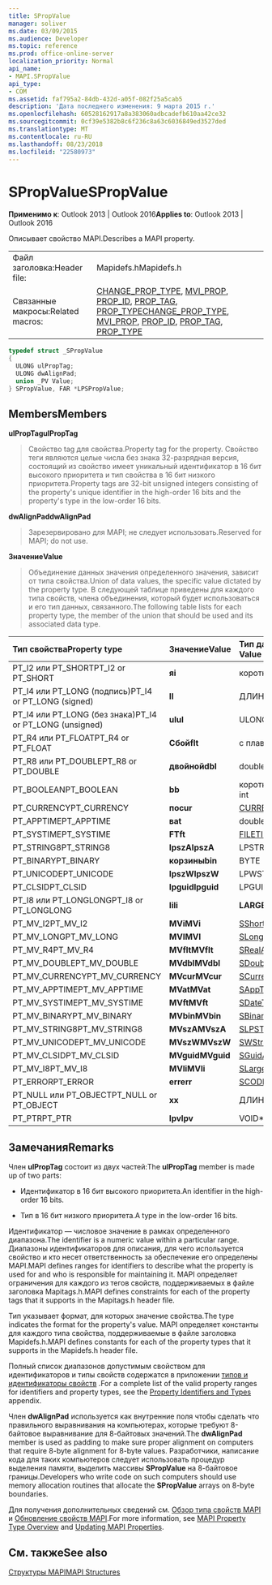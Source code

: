 ```yaml
---
title: SPropValue
manager: soliver
ms.date: 03/09/2015
ms.audience: Developer
ms.topic: reference
ms.prod: office-online-server
localization_priority: Normal
api_name:
- MAPI.SPropValue
api_type:
- COM
ms.assetid: faf795a2-84db-432d-a05f-082f25a5cab5
description: 'Дата последнего изменения: 9 марта 2015 г.'
ms.openlocfilehash: 60528162917a8a383060adbcadefb610aa42ce32
ms.sourcegitcommit: 0cf39e5382b8c6f236c8a63c6036849ed3527ded
ms.translationtype: MT
ms.contentlocale: ru-RU
ms.lasthandoff: 08/23/2018
ms.locfileid: "22580973"
---
```

# <a name="spropvalue"></a><span data-ttu-id="dfe7c-103">SPropValue</span><span class="sxs-lookup"><span data-stu-id="dfe7c-103">SPropValue</span></span>

  
  
<span data-ttu-id="dfe7c-104">**Применимо к**: Outlook 2013 | Outlook 2016</span><span class="sxs-lookup"><span data-stu-id="dfe7c-104">**Applies to**: Outlook 2013 | Outlook 2016</span></span> 
  
<span data-ttu-id="dfe7c-105">Описывает свойство MAPI.</span><span class="sxs-lookup"><span data-stu-id="dfe7c-105">Describes a MAPI property.</span></span>
  
|||
|:-----|:-----|
|<span data-ttu-id="dfe7c-106">Файл заголовка:</span><span class="sxs-lookup"><span data-stu-id="dfe7c-106">Header file:</span></span>  <br/> |<span data-ttu-id="dfe7c-107">Mapidefs.h</span><span class="sxs-lookup"><span data-stu-id="dfe7c-107">Mapidefs.h</span></span>  <br/> |
|<span data-ttu-id="dfe7c-108">Связанные макросы:</span><span class="sxs-lookup"><span data-stu-id="dfe7c-108">Related macros:</span></span>  <br/> |<span data-ttu-id="dfe7c-109">[CHANGE_PROP_TYPE](change_prop_type.md), [MVI_PROP](mvi_prop.md), [PROP_ID](prop_id.md), [PROP_TAG](prop_tag.md), [PROP_TYPE](prop_type.md)</span><span class="sxs-lookup"><span data-stu-id="dfe7c-109">[CHANGE_PROP_TYPE](change_prop_type.md), [MVI_PROP](mvi_prop.md), [PROP_ID](prop_id.md), [PROP_TAG](prop_tag.md), [PROP_TYPE](prop_type.md)</span></span> <br/> |
   
```cpp
typedef struct _SPropValue
{
  ULONG ulPropTag;
  ULONG dwAlignPad;
  union _PV Value;
} SPropValue, FAR *LPSPropValue;

```

## <a name="members"></a><span data-ttu-id="dfe7c-110">Members</span><span class="sxs-lookup"><span data-stu-id="dfe7c-110">Members</span></span>

 <span data-ttu-id="dfe7c-111">**ulPropTag**</span><span class="sxs-lookup"><span data-stu-id="dfe7c-111">**ulPropTag**</span></span>
  
> <span data-ttu-id="dfe7c-112">Свойство tag для свойства.</span><span class="sxs-lookup"><span data-stu-id="dfe7c-112">Property tag for the property.</span></span> <span data-ttu-id="dfe7c-113">Свойство теги являются целые числа без знака 32-разрядная версия, состоящий из свойство имеет уникальный идентификатор в 16 бит высокого приоритета и тип свойства в 16 бит низкого приоритета.</span><span class="sxs-lookup"><span data-stu-id="dfe7c-113">Property tags are 32-bit unsigned integers consisting of the property's unique identifier in the high-order 16 bits and the property's type in the low-order 16 bits.</span></span>
    
 <span data-ttu-id="dfe7c-114">**dwAlignPad**</span><span class="sxs-lookup"><span data-stu-id="dfe7c-114">**dwAlignPad**</span></span>
  
> <span data-ttu-id="dfe7c-115">Зарезервировано для MAPI; не следует использовать.</span><span class="sxs-lookup"><span data-stu-id="dfe7c-115">Reserved for MAPI; do not use.</span></span> 
    
 <span data-ttu-id="dfe7c-116">**Значение**</span><span class="sxs-lookup"><span data-stu-id="dfe7c-116">**Value**</span></span>
  
> <span data-ttu-id="dfe7c-117">Объединение данных значения определенного значения, зависит от типа свойства.</span><span class="sxs-lookup"><span data-stu-id="dfe7c-117">Union of data values, the specific value dictated by the property type.</span></span> <span data-ttu-id="dfe7c-118">В следующей таблице приведены для каждого типа свойств, члена объединения, который будет использоваться и его тип данных, связанного.</span><span class="sxs-lookup"><span data-stu-id="dfe7c-118">The following table lists for each property type, the member of the union that should be used and its associated data type.</span></span>
    
|<span data-ttu-id="dfe7c-119">**Тип свойства**</span><span class="sxs-lookup"><span data-stu-id="dfe7c-119">**Property type**</span></span>|<span data-ttu-id="dfe7c-120">**Значение**</span><span class="sxs-lookup"><span data-stu-id="dfe7c-120">**Value**</span></span>|<span data-ttu-id="dfe7c-121">**Тип данных значения**</span><span class="sxs-lookup"><span data-stu-id="dfe7c-121">**Data type of Value**</span></span>|
|:-----|:-----|:-----|
|<span data-ttu-id="dfe7c-122">PT_I2 или PT_SHORT</span><span class="sxs-lookup"><span data-stu-id="dfe7c-122">PT_I2 or PT_SHORT</span></span>  <br/> |<span data-ttu-id="dfe7c-123">**я**</span><span class="sxs-lookup"><span data-stu-id="dfe7c-123">**i**</span></span> <br/> |<span data-ttu-id="dfe7c-124">короткое целое</span><span class="sxs-lookup"><span data-stu-id="dfe7c-124">short int</span></span>  <br/> |
|<span data-ttu-id="dfe7c-125">PT_I4 или PT_LONG (подпись)</span><span class="sxs-lookup"><span data-stu-id="dfe7c-125">PT_I4 or PT_LONG (signed)</span></span>  <br/> |<span data-ttu-id="dfe7c-126">**l**</span><span class="sxs-lookup"><span data-stu-id="dfe7c-126">**l**</span></span> <br/> |<span data-ttu-id="dfe7c-127">ДЛИННЫЙ</span><span class="sxs-lookup"><span data-stu-id="dfe7c-127">LONG</span></span>  <br/> |
|<span data-ttu-id="dfe7c-128">PT_I4 или PT_LONG (без знака)</span><span class="sxs-lookup"><span data-stu-id="dfe7c-128">PT_I4 or PT_LONG (unsigned)</span></span>  <br/> |<span data-ttu-id="dfe7c-129">**ul**</span><span class="sxs-lookup"><span data-stu-id="dfe7c-129">**ul**</span></span> <br/> |<span data-ttu-id="dfe7c-130">ULONG</span><span class="sxs-lookup"><span data-stu-id="dfe7c-130">ULONG</span></span>  <br/> |
|<span data-ttu-id="dfe7c-131">PT_R4 или PT_FLOAT</span><span class="sxs-lookup"><span data-stu-id="dfe7c-131">PT_R4 or PT_FLOAT</span></span>  <br/> |<span data-ttu-id="dfe7c-132">**Сбой**</span><span class="sxs-lookup"><span data-stu-id="dfe7c-132">**flt**</span></span> <br/> |<span data-ttu-id="dfe7c-133">с плавающей запятой</span><span class="sxs-lookup"><span data-stu-id="dfe7c-133">float</span></span>  <br/> |
|<span data-ttu-id="dfe7c-134">PT_R8 или PT_DOUBLE</span><span class="sxs-lookup"><span data-stu-id="dfe7c-134">PT_R8 or PT_DOUBLE</span></span>  <br/> |<span data-ttu-id="dfe7c-135">**двойной**</span><span class="sxs-lookup"><span data-stu-id="dfe7c-135">**dbl**</span></span> <br/> |<span data-ttu-id="dfe7c-136">double</span><span class="sxs-lookup"><span data-stu-id="dfe7c-136">double</span></span>  <br/> |
|<span data-ttu-id="dfe7c-137">PT_BOOLEAN</span><span class="sxs-lookup"><span data-stu-id="dfe7c-137">PT_BOOLEAN</span></span>  <br/> |<span data-ttu-id="dfe7c-138">**b**</span><span class="sxs-lookup"><span data-stu-id="dfe7c-138">**b**</span></span> <br/> |<span data-ttu-id="dfe7c-139">короткое целое число</span><span class="sxs-lookup"><span data-stu-id="dfe7c-139">unsigned short int</span></span>  <br/> |
|<span data-ttu-id="dfe7c-140">PT_CURRENCY</span><span class="sxs-lookup"><span data-stu-id="dfe7c-140">PT_CURRENCY</span></span>  <br/> |<span data-ttu-id="dfe7c-141">**по**</span><span class="sxs-lookup"><span data-stu-id="dfe7c-141">**cur**</span></span> <br/> |[<span data-ttu-id="dfe7c-142">CURRENCY</span><span class="sxs-lookup"><span data-stu-id="dfe7c-142">CURRENCY</span></span>](currency.md) <br/> |
|<span data-ttu-id="dfe7c-143">PT_APPTIME</span><span class="sxs-lookup"><span data-stu-id="dfe7c-143">PT_APPTIME</span></span>  <br/> |<span data-ttu-id="dfe7c-144">**в**</span><span class="sxs-lookup"><span data-stu-id="dfe7c-144">**at**</span></span> <br/> |<span data-ttu-id="dfe7c-145">double</span><span class="sxs-lookup"><span data-stu-id="dfe7c-145">double</span></span>  <br/> |
|<span data-ttu-id="dfe7c-146">PT_SYSTIME</span><span class="sxs-lookup"><span data-stu-id="dfe7c-146">PT_SYSTIME</span></span>  <br/> |<span data-ttu-id="dfe7c-147">**FT**</span><span class="sxs-lookup"><span data-stu-id="dfe7c-147">**ft**</span></span> <br/> |[<span data-ttu-id="dfe7c-148">FILETIME</span><span class="sxs-lookup"><span data-stu-id="dfe7c-148">FILETIME</span></span>](filetime.md) <br/> |
|<span data-ttu-id="dfe7c-149">PT_STRING8</span><span class="sxs-lookup"><span data-stu-id="dfe7c-149">PT_STRING8</span></span>  <br/> |<span data-ttu-id="dfe7c-150">**lpszA**</span><span class="sxs-lookup"><span data-stu-id="dfe7c-150">**lpszA**</span></span> <br/> |<span data-ttu-id="dfe7c-151">LPSTR</span><span class="sxs-lookup"><span data-stu-id="dfe7c-151">LPSTR</span></span>  <br/> |
|<span data-ttu-id="dfe7c-152">PT_BINARY</span><span class="sxs-lookup"><span data-stu-id="dfe7c-152">PT_BINARY</span></span>  <br/> |<span data-ttu-id="dfe7c-153">**корзины**</span><span class="sxs-lookup"><span data-stu-id="dfe7c-153">**bin**</span></span> <br/> |<span data-ttu-id="dfe7c-154">BYTE [массива]</span><span class="sxs-lookup"><span data-stu-id="dfe7c-154">BYTE [array]</span></span>  <br/> |
|<span data-ttu-id="dfe7c-155">PT_UNICODE</span><span class="sxs-lookup"><span data-stu-id="dfe7c-155">PT_UNICODE</span></span>  <br/> |<span data-ttu-id="dfe7c-156">**lpszW**</span><span class="sxs-lookup"><span data-stu-id="dfe7c-156">**lpszW**</span></span> <br/> |<span data-ttu-id="dfe7c-157">LPWSTR</span><span class="sxs-lookup"><span data-stu-id="dfe7c-157">LPWSTR</span></span>  <br/> |
|<span data-ttu-id="dfe7c-158">PT_CLSID</span><span class="sxs-lookup"><span data-stu-id="dfe7c-158">PT_CLSID</span></span>  <br/> |<span data-ttu-id="dfe7c-159">**lpguid**</span><span class="sxs-lookup"><span data-stu-id="dfe7c-159">**lpguid**</span></span> <br/> |<span data-ttu-id="dfe7c-160">LPGUID</span><span class="sxs-lookup"><span data-stu-id="dfe7c-160">LPGUID</span></span>  <br/> |
|<span data-ttu-id="dfe7c-161">PT_I8 или PT_LONGLONG</span><span class="sxs-lookup"><span data-stu-id="dfe7c-161">PT_I8 or PT_LONGLONG</span></span>  <br/> |<span data-ttu-id="dfe7c-162">**li**</span><span class="sxs-lookup"><span data-stu-id="dfe7c-162">**li**</span></span> <br/> |<span data-ttu-id="dfe7c-163">**LARGE_INTEGER**</span><span class="sxs-lookup"><span data-stu-id="dfe7c-163">**LARGE_INTEGER**</span></span> <br/> |
|<span data-ttu-id="dfe7c-164">PT_MV_I2</span><span class="sxs-lookup"><span data-stu-id="dfe7c-164">PT_MV_I2</span></span>  <br/> |<span data-ttu-id="dfe7c-165">**MVi**</span><span class="sxs-lookup"><span data-stu-id="dfe7c-165">**MVi**</span></span> <br/> |[<span data-ttu-id="dfe7c-166">SShortArray</span><span class="sxs-lookup"><span data-stu-id="dfe7c-166">SShortArray</span></span>](sshortarray.md) <br/> |
|<span data-ttu-id="dfe7c-167">PT_MV_LONG</span><span class="sxs-lookup"><span data-stu-id="dfe7c-167">PT_MV_LONG</span></span>  <br/> |<span data-ttu-id="dfe7c-168">**MVI**</span><span class="sxs-lookup"><span data-stu-id="dfe7c-168">**MVI**</span></span> <br/> |[<span data-ttu-id="dfe7c-169">SLongArray</span><span class="sxs-lookup"><span data-stu-id="dfe7c-169">SLongArray</span></span>](slongarray.md) <br/> |
|<span data-ttu-id="dfe7c-170">PT_MV_R4</span><span class="sxs-lookup"><span data-stu-id="dfe7c-170">PT_MV_R4</span></span>  <br/> |<span data-ttu-id="dfe7c-171">**MVflt**</span><span class="sxs-lookup"><span data-stu-id="dfe7c-171">**MVflt**</span></span> <br/> |[<span data-ttu-id="dfe7c-172">SRealArray</span><span class="sxs-lookup"><span data-stu-id="dfe7c-172">SRealArray</span></span>](srealarray.md) <br/> |
|<span data-ttu-id="dfe7c-173">PT_MV_DOUBLE</span><span class="sxs-lookup"><span data-stu-id="dfe7c-173">PT_MV_DOUBLE</span></span>  <br/> |<span data-ttu-id="dfe7c-174">**MVdbl**</span><span class="sxs-lookup"><span data-stu-id="dfe7c-174">**MVdbl**</span></span> <br/> |[<span data-ttu-id="dfe7c-175">SDoubleArray</span><span class="sxs-lookup"><span data-stu-id="dfe7c-175">SDoubleArray</span></span>](sdoublearray.md) <br/> |
|<span data-ttu-id="dfe7c-176">PT_MV_CURRENCY</span><span class="sxs-lookup"><span data-stu-id="dfe7c-176">PT_MV_CURRENCY</span></span>  <br/> |<span data-ttu-id="dfe7c-177">**MVcur**</span><span class="sxs-lookup"><span data-stu-id="dfe7c-177">**MVcur**</span></span> <br/> |[<span data-ttu-id="dfe7c-178">SCurrencyArray</span><span class="sxs-lookup"><span data-stu-id="dfe7c-178">SCurrencyArray</span></span>](scurrencyarray.md) <br/> |
|<span data-ttu-id="dfe7c-179">PT_MV_APPTIME</span><span class="sxs-lookup"><span data-stu-id="dfe7c-179">PT_MV_APPTIME</span></span>  <br/> |<span data-ttu-id="dfe7c-180">**MVat**</span><span class="sxs-lookup"><span data-stu-id="dfe7c-180">**MVat**</span></span> <br/> |[<span data-ttu-id="dfe7c-181">SAppTimeArray</span><span class="sxs-lookup"><span data-stu-id="dfe7c-181">SAppTimeArray</span></span>](sapptimearray.md) <br/> |
|<span data-ttu-id="dfe7c-182">PT_MV_SYSTIME</span><span class="sxs-lookup"><span data-stu-id="dfe7c-182">PT_MV_SYSTIME</span></span>  <br/> |<span data-ttu-id="dfe7c-183">**MVft**</span><span class="sxs-lookup"><span data-stu-id="dfe7c-183">**MVft**</span></span> <br/> |[<span data-ttu-id="dfe7c-184">SDateTimeArray</span><span class="sxs-lookup"><span data-stu-id="dfe7c-184">SDateTimeArray</span></span>](sdatetimearray.md) <br/> |
|<span data-ttu-id="dfe7c-185">PT_MV_BINARY</span><span class="sxs-lookup"><span data-stu-id="dfe7c-185">PT_MV_BINARY</span></span>  <br/> |<span data-ttu-id="dfe7c-186">**MVbin**</span><span class="sxs-lookup"><span data-stu-id="dfe7c-186">**MVbin**</span></span> <br/> |[<span data-ttu-id="dfe7c-187">SBinaryArray</span><span class="sxs-lookup"><span data-stu-id="dfe7c-187">SBinaryArray</span></span>](sbinaryarray.md) <br/> |
|<span data-ttu-id="dfe7c-188">PT_MV_STRING8</span><span class="sxs-lookup"><span data-stu-id="dfe7c-188">PT_MV_STRING8</span></span>  <br/> |<span data-ttu-id="dfe7c-189">**MVszA**</span><span class="sxs-lookup"><span data-stu-id="dfe7c-189">**MVszA**</span></span> <br/> |[<span data-ttu-id="dfe7c-190">SLPSTRArray</span><span class="sxs-lookup"><span data-stu-id="dfe7c-190">SLPSTRArray</span></span>](slpstrarray.md) <br/> |
|<span data-ttu-id="dfe7c-191">PT_MV_UNICODE</span><span class="sxs-lookup"><span data-stu-id="dfe7c-191">PT_MV_UNICODE</span></span>  <br/> |<span data-ttu-id="dfe7c-192">**MVszW**</span><span class="sxs-lookup"><span data-stu-id="dfe7c-192">**MVszW**</span></span> <br/> |[<span data-ttu-id="dfe7c-193">SWStringArray</span><span class="sxs-lookup"><span data-stu-id="dfe7c-193">SWStringArray</span></span>](swstringarray.md) <br/> |
|<span data-ttu-id="dfe7c-194">PT_MV_CLSID</span><span class="sxs-lookup"><span data-stu-id="dfe7c-194">PT_MV_CLSID</span></span>  <br/> |<span data-ttu-id="dfe7c-195">**MVguid**</span><span class="sxs-lookup"><span data-stu-id="dfe7c-195">**MVguid**</span></span> <br/> |[<span data-ttu-id="dfe7c-196">SGuidArray</span><span class="sxs-lookup"><span data-stu-id="dfe7c-196">SGuidArray</span></span>](sguidarray.md) <br/> |
|<span data-ttu-id="dfe7c-197">PT_MV_I8</span><span class="sxs-lookup"><span data-stu-id="dfe7c-197">PT_MV_I8</span></span>  <br/> |<span data-ttu-id="dfe7c-198">**MVli**</span><span class="sxs-lookup"><span data-stu-id="dfe7c-198">**MVli**</span></span> <br/> |[<span data-ttu-id="dfe7c-199">SLargeIntegerArray</span><span class="sxs-lookup"><span data-stu-id="dfe7c-199">SLargeIntegerArray</span></span>](slargeintegerarray.md) <br/> |
|<span data-ttu-id="dfe7c-200">PT_ERROR</span><span class="sxs-lookup"><span data-stu-id="dfe7c-200">PT_ERROR</span></span>  <br/> |<span data-ttu-id="dfe7c-201">**err**</span><span class="sxs-lookup"><span data-stu-id="dfe7c-201">**err**</span></span> <br/> |[<span data-ttu-id="dfe7c-202">SCODE</span><span class="sxs-lookup"><span data-stu-id="dfe7c-202">SCODE</span></span>](scode.md) <br/> |
|<span data-ttu-id="dfe7c-203">PT_NULL или PT_OBJECT</span><span class="sxs-lookup"><span data-stu-id="dfe7c-203">PT_NULL or PT_OBJECT</span></span>  <br/> |<span data-ttu-id="dfe7c-204">**x**</span><span class="sxs-lookup"><span data-stu-id="dfe7c-204">**x**</span></span> <br/> |<span data-ttu-id="dfe7c-205">ДЛИННЫЙ</span><span class="sxs-lookup"><span data-stu-id="dfe7c-205">LONG</span></span>  <br/> |
|<span data-ttu-id="dfe7c-206">PT_PTR</span><span class="sxs-lookup"><span data-stu-id="dfe7c-206">PT_PTR</span></span>  <br/> |<span data-ttu-id="dfe7c-207">**lpv**</span><span class="sxs-lookup"><span data-stu-id="dfe7c-207">**lpv**</span></span> <br/> |<span data-ttu-id="dfe7c-208">VOID\*</span><span class="sxs-lookup"><span data-stu-id="dfe7c-208">VOID \*</span></span>  <br/> |
   
## <a name="remarks"></a><span data-ttu-id="dfe7c-209">Замечания</span><span class="sxs-lookup"><span data-stu-id="dfe7c-209">Remarks</span></span>

<span data-ttu-id="dfe7c-210">Член **ulPropTag** состоит из двух частей:</span><span class="sxs-lookup"><span data-stu-id="dfe7c-210">The **ulPropTag** member is made up of two parts:</span></span> 
  
- <span data-ttu-id="dfe7c-211">Идентификатор в 16 бит высокого приоритета.</span><span class="sxs-lookup"><span data-stu-id="dfe7c-211">An identifier in the high-order 16 bits.</span></span>
    
- <span data-ttu-id="dfe7c-212">Тип в 16 бит низкого приоритета.</span><span class="sxs-lookup"><span data-stu-id="dfe7c-212">A type in the low-order 16 bits.</span></span>
    
<span data-ttu-id="dfe7c-213">Идентификатор — числовое значение в рамках определенного диапазона.</span><span class="sxs-lookup"><span data-stu-id="dfe7c-213">The identifier is a numeric value within a particular range.</span></span> <span data-ttu-id="dfe7c-214">Диапазоны идентификаторов для описания, для чего используется свойство и кто несет ответственность за обеспечение его определены MAPI.</span><span class="sxs-lookup"><span data-stu-id="dfe7c-214">MAPI defines ranges for identifiers to describe what the property is used for and who is responsible for maintaining it.</span></span> <span data-ttu-id="dfe7c-215">MAPI определяет ограничения для каждого из тегов свойств, поддерживаемых в файле заголовка Mapitags.h.</span><span class="sxs-lookup"><span data-stu-id="dfe7c-215">MAPI defines constraints for each of the property tags that it supports in the Mapitags.h header file.</span></span>
  
<span data-ttu-id="dfe7c-216">Тип указывает формат, для которых значение свойства.</span><span class="sxs-lookup"><span data-stu-id="dfe7c-216">The type indicates the format for the property's value.</span></span> <span data-ttu-id="dfe7c-217">MAPI определяет константы для каждого типа свойства, поддерживаемые в файле заголовка Mapidefs.h.</span><span class="sxs-lookup"><span data-stu-id="dfe7c-217">MAPI defines constants for each of the property types that it supports in the Mapidefs.h header file.</span></span> 
  
<span data-ttu-id="dfe7c-218">Полный список диапазонов допустимым свойством для идентификаторов и типы свойств содержатся в приложении [типов и идентификаторы свойств](property-identifiers-and-types.md) .</span><span class="sxs-lookup"><span data-stu-id="dfe7c-218">For a complete list of the valid property ranges for identifiers and property types, see the [Property Identifiers and Types](property-identifiers-and-types.md) appendix.</span></span> 
  
<span data-ttu-id="dfe7c-219">Член **dwAlignPad** используется как внутренние поля чтобы сделать что правильного выравнивания на компьютерах, которые требуют 8-байтовое выравнивание для 8-байтовых значений.</span><span class="sxs-lookup"><span data-stu-id="dfe7c-219">The **dwAlignPad** member is used as padding to make sure proper alignment on computers that require 8-byte alignment for 8-byte values.</span></span> <span data-ttu-id="dfe7c-220">Разработчики, написание кода для таких компьютеров следует использовать процедур выделения памяти, выделить массивы **SPropValue** на 8-байтовое границы.</span><span class="sxs-lookup"><span data-stu-id="dfe7c-220">Developers who write code on such computers should use memory allocation routines that allocate the **SPropValue** arrays on 8-byte boundaries.</span></span> 
  
<span data-ttu-id="dfe7c-221">Для получения дополнительных сведений см. [Обзор типа свойств MAPI](mapi-property-type-overview.md) и [Обновление свойств MAPI](updating-mapi-properties.md).</span><span class="sxs-lookup"><span data-stu-id="dfe7c-221">For more information, see [MAPI Property Type Overview](mapi-property-type-overview.md) and [Updating MAPI Properties](updating-mapi-properties.md).</span></span> 
  
## <a name="see-also"></a><span data-ttu-id="dfe7c-222">См. также</span><span class="sxs-lookup"><span data-stu-id="dfe7c-222">See also</span></span>



[<span data-ttu-id="dfe7c-223">Структуры MAPI</span><span class="sxs-lookup"><span data-stu-id="dfe7c-223">MAPI Structures</span></span>](mapi-structures.md)

